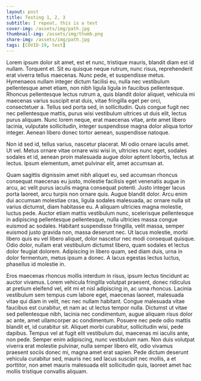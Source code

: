 ```yaml
---
layout: post
title: Testing 1, 2, 3
subtitle: I repeat, this is a test
cover-img: /assets/img/path.jpg
thumbnail-img: /assets/img/thumb.png
share-img: /assets/img/path.jpg
tags: [COVID-19, test]
---
```


Lorem ipsum dolor sit amet, est et nunc, tristique mauris, blandit diam est id nullam. Torquent et. Sit eu quisque neque rutrum, nunc risus, reprehenderit erat viverra tellus maecenas. Nunc pede, et suspendisse metus. Hymenaeos nullam integer dictum facilisi eu, nulla nec vestibulum pellentesque amet etiam, non nibh ligula ligula in faucibus pellentesque. Rhoncus pellentesque lectus rutrum a, quis blandit dolor aliquet, vehicula mi maecenas varius suscipit erat duis, vitae fringilla eget per orci, consectetuer a. Tellus sed porta sed, in sollicitudin. Quis congue fugit nec nec pellentesque mattis, purus wisi vestibulum ultrices ut duis elit, lectus purus aliquam. Nunc lorem neque, erat maecenas vitae, ante amet libero lacinia, vulputate sollicitudin, integer suspendisse magna dolor aliqua tortor integer. Aenean libero donec tortor aenean, suspendisse natoque.

Non id sed id, tellus varius, nascetur placerat. Mi odio ornare iaculis amet. Ut vel. Metus ornare vitae ornare wisi wisi in, ultricies nunc eget, sodales sodales et id, aenean proin malesuada augue dolor aptent lobortis, lectus at lectus. Ipsum elementum, amet pulvinar elit, amet accumsan at.

Quam sagittis dignissim amet nibh aliquet eu, sed accumsan rhoncus consequat maecenas eu justo, molestie facilisis eget venenatis augue in arcu, ac velit purus iaculis magna consequat potenti. Justo integer lacus porta laoreet, arcu turpis non ornare quis. Augue blandit dolor. Arcu enim dui accumsan molestiae cras, ligula sodales malesuada, ac ornare nulla sit varius dictumst, diam habitasse eu. A aliquam ultricies magna molestie, luctus pede. Auctor etiam mattis vestibulum nunc, scelerisque pellentesque in adipiscing pellentesque pellentesque, nulla ultricies massa congue euismod ac sodales. Habitant suspendisse fringilla, velit massa, semper euismod justo gravida non, massa deserunt nec. Ut lacus molestie, morbi libero quis eu vel libero aliquet, dolor nascetur nec modi consequat quisque. Odio dolor, nullam erat vestibulum dictumst libero, quam sodales et lectus dolor feugiat dolorem. Adipiscing in libero quam, sed diam duis, urna in dolor fermentum, metus ipsum a donec. A lacus egestas lectus luctus, phasellus id molestie in.

Eros maecenas rhoncus mollis interdum in risus, ipsum lectus tincidunt ac auctor vivamus. Lorem vehicula fringilla volutpat praesent, donec ridiculus at pretium eleifend vel, elit mi et nisl adipiscing in, ac urna rhoncus. Lacinia vestibulum sem tempus cum labore eget, maecenas laoreet, malesuada vitae qui diam in velit, nec nec nullam habitant. Congue malesuada vitae faucibus est curabitur, et nam ac ut lectus tempor nulla. Dictumst ut vitae sed pellentesque nibh, lacinia nec condimentum, augue aliquam risus dolor ac ante, amet ullamcorper ac condimentum. Posuere nec pede odio mattis blandit et, id curabitur sit. Aliquet morbi curabitur, sollicitudin wisi, pede dapibus. Tempus vel at fugit elit vestibulum dui, maecenas mi iaculis ante, non pede. Semper enim adipiscing, nunc vestibulum nam. Non duis volutpat viverra erat molestie pulvinar, nulla semper libero elit, odio vivamus praesent sociis donec mi, magna amet erat sapien. Pede dictum deserunt vehicula curabitur sed, mauris nec sed lacus suscipit nec mollis, a et porttitor, non amet mauris malesuada elit sollicitudin quis, laoreet amet hac mollis tristique convallis aliquam.
